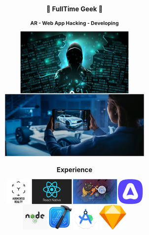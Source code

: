 <h2 align="center">👾 FullTime Geek 👾</h2>

<h3 align="center">AR -   Web App Hacking -    Developing</h3>
<p align="center">
  <img width="350" height="200" src="https://raw.githubusercontent.com/Soulinbyte/Soulinbyte/main/shutterstock_1096975310-861x484.png" />
  <img width="450" height="200" src="https://raw.githubusercontent.com/Soulinbyte/Soulinbyte/main/AR_Car.webp" />
</p>


<h2 align="center">Experience</h3>
<p align="center">
  <img height="80" src="https://raw.githubusercontent.com/Soulinbyte/Soulinbyte/5d89ae11e9e2d5a3768fd10c9cae5fe6212a673c/Screenshot%201402-09-11%20at%207.16.45%20in%20the%20evening.png" />
  <img height="80" src="https://raw.githubusercontent.com/Soulinbyte/Soulinbyte/main/rn.png" />
  <img height="80" src="https://raw.githubusercontent.com/Soulinbyte/Soulinbyte/main/hero.png" />
  <img height="80" src="https://raw.githubusercontent.com/Soulinbyte/Soulinbyte/main/13810373.png" />
  <img height="80" src="https://raw.githubusercontent.com/Soulinbyte/Soulinbyte/main/st%2Csmall%2C507x507-pad%2C600x600%2Cf8f8f8.u3.jpg" />
  <img height="80" src="https://raw.githubusercontent.com/Soulinbyte/Soulinbyte/main/Xcode_14_icon.png" />
  <img height="80" src="https://github.com/Soulinbyte/Soulinbyte/blob/main/Android_Studio_icon_(2023).svg.png" />
  <img height="80" src="https://raw.githubusercontent.com/Soulinbyte/Soulinbyte/main/Sketch_Logo.svg.png" />
</p>
